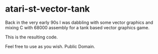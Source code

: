 atari-st-vector-tank
=========

Back in the very early 90s I was dabbling with some vector graphics and mixing C with 68000 assembly for a tank based vector graphics game.

This is the resulting code.

Feel free to use as you wish. Public Domain.